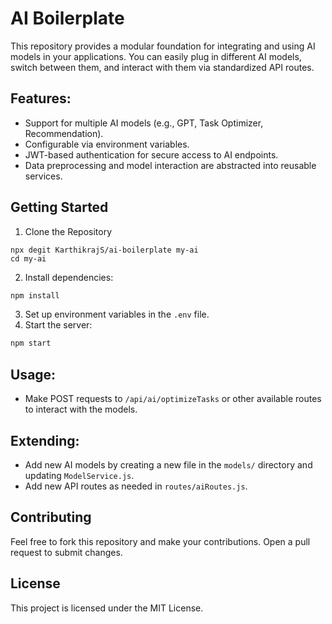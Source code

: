 # AI Boilerplate

This repository provides a modular foundation for integrating and using AI models in your applications. You can easily plug in different AI models, switch between them, and interact with them via standardized API routes.

## Features:
- Support for multiple AI models (e.g., GPT, Task Optimizer, Recommendation).
- Configurable via environment variables.
- JWT-based authentication for secure access to AI endpoints.
- Data preprocessing and model interaction are abstracted into reusable services.

## Getting Started
1. Clone the Repository
```
npx degit KarthikrajS/ai-boilerplate my-ai
cd my-ai
```

2. Install dependencies:
```bash
npm install
```
3. Set up environment variables in the `.env` file.
4. Start the server:
```bash
npm start
```

## Usage:
- Make POST requests to `/api/ai/optimizeTasks` or other available routes to interact with the models.

## Extending:
- Add new AI models by creating a new file in the `models/` directory and updating `ModelService.js`.
- Add new API routes as needed in `routes/aiRoutes.js`.


## Contributing
Feel free to fork this repository and make your contributions. Open a pull request to submit changes.

## License
This project is licensed under the MIT License.

